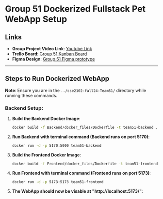 # Group 51 Dockerized Fullstack Pet WebApp Setup

## **Links**
- **Group Project Video Link**: [Youtube Link](https://youtu.be/wL0esWZsHKM)  
- **Trello Board**: [Group 51 Kanban Board](https://trello.com/b/j8t0Ulvk/group-51-jira-kaban-board)  
- **Figma Design**: [Group 51 Figma prototype](https://www.figma.com/design/mKMWW1sIOVpuQKOlapBINQ/ishayu.ray)

---

## **Steps to Run Dockerized WebApp**

**Note**: Ensure you are in the `../cse2102-fall24-Team51/` directory while running these commands.

### **Backend Setup**:

1. **Build the Backend Docker Image**:
   ```bash
   docker build -f Backend/docker_files/Dockerfile -t team51-backend .

2. **Run Backend with terminal command (Backend runs on port 5170)**:
   ```bash
   docker run -d -p 5170:5000 team51-backend
   
3. **Build the Frontend Docker Image**:
   ```bash
   docker build -f Frontend/docker_files/Dockerfile -t team51-frontend .
   
4. **Run Frontend with terminal command (Frontend runs on port 5173)**:
   ```bash
   docker run -d -p 5173:5173 team51-frontend
   
5.  **The WebApp should now be visable at "http://localhost:5173/"**:
